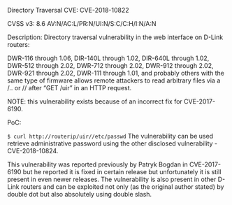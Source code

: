 Directory Traversal
CVE: CVE-2018-10822

CVSS v3: 8.6
AV:N/AC:L/PR:N/UI:N/S:C/C:H/I:N/A:N

Description: Directory traversal vulnerability in the web interface on D-Link routers:

DWR-116 through 1.06,
DIR-140L through 1.02,
DIR-640L through 1.02,
DWR-512 through 2.02,
DWR-712 through 2.02,
DWR-912 through 2.02,
DWR-921 through 2.02,
DWR-111 through 1.01,
and probably others with the same type of firmware
allows remote attackers to read arbitrary files via a /.. or // after “GET /uir” in an HTTP request.

NOTE: this vulnerability exists because of an incorrect fix for CVE-2017-6190.

PoC:

`$ curl http://routerip/uir//etc/passwd`
The vulnerability can be used retrieve administrative password using the other disclosed vulnerability - CVE-2018-10824.

This vulnerability was reported previously by Patryk Bogdan in CVE-2017-6190 but he reported it is fixed in certain release but unfortunately it is still present in even newer releases. The vulnerability is also present in other D-Link routers and can be exploited not only (as the original author stated) by double dot but also absolutely using double slash.